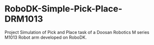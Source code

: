 # RoboDK-Simple-Pick-Place-DRM1013
Project Simulation of Pick and Place task of a Doosan Robotics M series M1013 Robot arm developed on RoboDK.
